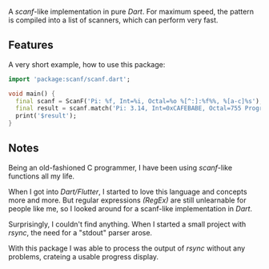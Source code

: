 <!--
This README describes the package. If you publish this package to pub.dev,
this README's contents appear on the landing page for your package.

For information about how to write a good package README, see the guide for
[writing package pages](https://dart.dev/guides/libraries/writing-package-pages).

For general information about developing packages, see the Dart guide for
[creating packages](https://dart.dev/guides/libraries/create-library-packages)
and the Flutter guide for
[developing packages and plugins](https://flutter.dev/developing-packages).
-->

A *scanf*-like implementation in pure *Dart*. For maximum speed, the pattern is
compiled into a list of scanners, which can perform very fast.

## Features

A very short example, how to use this package:

```Dart
import 'package:scanf/scanf.dart';

void main() {
  final scanf = ScanF('Pi: %f, Int=%i, Octal=%o %[^:]:%f%%, %[a-c]%s');
  final result = scanf.match('Pi: 3.14, Int=0xCAFEBABE, Octal=755 Progress:34.2%, abcdef');
  print('$result');
}
```

## Notes

Being an old-fashioned C programmer, I have been using *scanf*-like functions all my life.

When I got into *Dart/Flutter*, I started to love this language and concepts more and more.
But regular expressions *(RegEx)* are still unlearnable for people like me,
so I looked around for a scanf-like implementation in *Dart*.

Surprisingly, I couldn't find anything. When I started a small project with *rsync*, the need for a
"stdout" parser arose.

With this package I was able to process the output of *rsync* without any problems, crateing a usable progress display.
